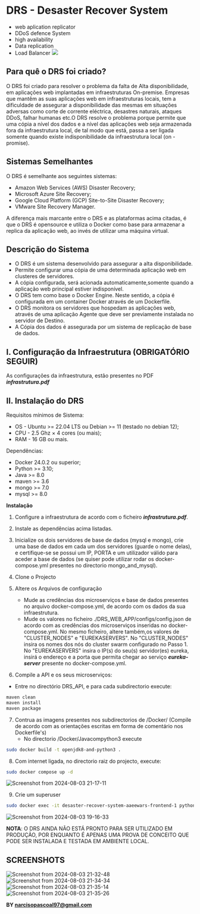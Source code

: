 # DRS - Desaster Recover System
* web aplication replicator
* DDoS defence System
* high availability
* Data replication
* Load Balancer
![](https://github.com/magiccode4Dim/DRS/blob/main/Working.gif)

## Para quê o DRS foi criado?
O DRS foi criado para resolver o problema  da falta de Alta disponibilidade, em aplicações  web implantadas em infraestruturas On-premise. 
Empresas  que mantêm  as suas aplicações  web em infraestruturas  locais, tem a dificuldade  de assegurar  a disponibilidade  das mesmas em situações adversas como corte de corrente eléctrica,  desastres naturais, ataques DDoS, falhar humanas etc.O DRS resolve  o problema porque permite que uma cópia  a nível  dos dados e a nível das aplicações web seja armazenada fora da infraestrutura  local, de tal modo que está, passa a ser ligada somente quando existe indisponibilidade da infraestrutura local (on -promise).

## Sistemas Semelhantes 
O DRS é  semelhante  aos seguintes sistemas:
* Amazon Web Services (AWS) Disaster Recovery;
* Microsoft Azure Site Recovery;
* Google Cloud Platform (GCP) Site-to-Site Disaster Recovery;
* VMware Site Recovery Manager.

A diferença  mais marcante  entre o DRS e as plataformas  acima citadas,  é  que o DRS é  opensource e utiliza o Docker como base para armazenar a replica da aplicação  web, ao invés  de utilizar uma máquina  virtual. 

## Descrição do Sistema
* O DRS é um sistema desenvolvido para assegurar a alta  disponibilidade. 
* Permite configurar  uma cópia  de uma determinada aplicação  web em clusteres de servidores. 
* A cópia configurada, será acionada automaticamente,somente  quando  a aplicação  web principal estiver indisponível.
* O DRS tem como base o Docker Engine. Neste sentido, a cópia é configurada em um container Docker através  de um Dockerfile.
* O DRS monitora os servidores que hospedam as aplicações web, através  de uma aplicação  Agente que deve ser previamente  instalada no servidor  de Destino.
* A Cópia  dos dados é  assegurada  por um sistema de replicação  de base de dados.

## I. Configuração da Infraestrutura (OBRIGATÓRIO SEGUIR)
As configurações  da infraestrutura, estão  presentes no PDF ***infrastrutura.pdf***

## II. Instalação do DRS

Requisitos mínimos de Sistema:
* OS - Ubuntu >= 22.04 LTS ou Debian >= 11 (testado no debian 12);
* CPU - 2.5 Ghz × 4 cores (ou mais);
* RAM - 16 GB ou mais.

Dependências:
* Docker 24.0.2 ou superior;
* Python >= 3.10;
* Java >= 8.0
* maven >= 3.6
* mongo >= 7.0
* mysql >= 8.0

**Instalação**
1. Configure a infraestrutura de acordo com o ficheiro ***infrastrutura.pdf***.
2. Instale as dependências acima listadas.
3. Inicialize os dois servidores de base de dados (mysql e mongo), crie uma base de dados em cada um dos servidores (guarde o nome delas), e certifique-se se possui um IP, PORTA e um utilizador válido para aceder a base de dados (se quiser pode utilizar rodar os docker-compose.yml presentes no directorio mongo_and_mysql).
4. Clone o Projecto
5. Altere os Arquivos de configuração
   * Mude as credências dos microserviços e base de dados presentes no arquivo docker-compose.yml, de acordo com os dados da sua infraestrutura.
   * Mude os valores no ficheiro ./DRS_WEB_APP/configs/config.json de acordo com as credências dos microserviços inseridas no docker-compose.yml. No mesmo ficheiro, altere também,os valores de "CLUSTER_NODES" e "EUREKASERVERS". No "CLUSTER_NODES" insira os nomes dos nós do cluster swarm configurado no Passo 1. No "EUREKASERVERS" insira o IP(s) do seu(s) servidor(es) eureka, insirá o endereço e a porta que permita chegar ao serviço ***eureka-server*** presente no docker-compose.yml.
   
6. Compile a API e os seus microserviços:
* Entre no directório DRS_API, e para cada subdirectorio execute:
```bash
maven clean
maven install
maven package
```
7. Contrua as imagens presentes nos subdirectorios de /Docker/ (Compile de acordo com as orientações escritas em forma de comentário nos Dockerfile's)
   * No directorio /Docker/Javacompython3 execute
```bash
sudo docker build -t openjdk8-and-python3 .
```
8. Com internet ligada, no directorio raiz do projecto, execute:
```bash
sudo docker compose up -d
```
![Screenshot from 2024-08-03 21-17-11](https://github.com/user-attachments/assets/3a09a148-d77d-4b5a-9202-6faab1366e71)

9. Crie um superuser
```bash
sudo docker exec -it desaster-recover-system-aaeewars-frontend-1 python manage.py createsuperuser
```
![Screenshot from 2024-08-03 19-16-33](https://github.com/user-attachments/assets/f7367cfc-4f9e-498d-b4fe-a8da5d791d6c)

**NOTA**: O DRS AINDA NÃO ESTÁ PRONTO PARA SER UTILIZADO EM PRODUÇÃO, POR ENQUANTO É APENAS UMA PROVA DE CONCEITO QUE PODE SER INSTALADA E TESTADA EM AMBIENTE LOCAL.
## SCREENSHOTS
![Screenshot from 2024-08-03 21-32-48](https://github.com/user-attachments/assets/861104e7-9d24-4be8-a013-7b0538c891a4)
![Screenshot from 2024-08-03 21-34-34](https://github.com/user-attachments/assets/ccbc4a73-fd5b-493a-821c-a0305b5a7034)
![Screenshot from 2024-08-03 21-35-14](https://github.com/user-attachments/assets/f9782a1f-8cbb-4478-a7ff-f9786febe794)
![Screenshot from 2024-08-03 21-35-26](https://github.com/user-attachments/assets/db8f32b4-9fb8-4b78-999f-7653897e3338)

**BY narcisopascoal97@gmail.com**

